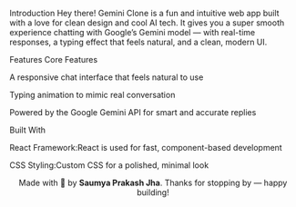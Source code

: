 Introduction
Hey there! 
Gemini Clone is a fun and intuitive web app built with a love for clean design and cool AI tech. It gives you a super smooth experience chatting with Google’s Gemini model — with real-time responses, a typing effect that feels natural, and a clean, modern UI.

Features
 Core Features

A responsive chat interface that feels natural to use

Typing animation to mimic real conversation

Powered by the Google Gemini API for smart and accurate replies

Built With

React Framework:React is used for fast, component-based development

CSS Styling:Custom CSS for a polished, minimal look

<p align="center">Made with 💙 by <strong>Saumya Prakash Jha</strong>. Thanks for stopping by — happy building! </p>